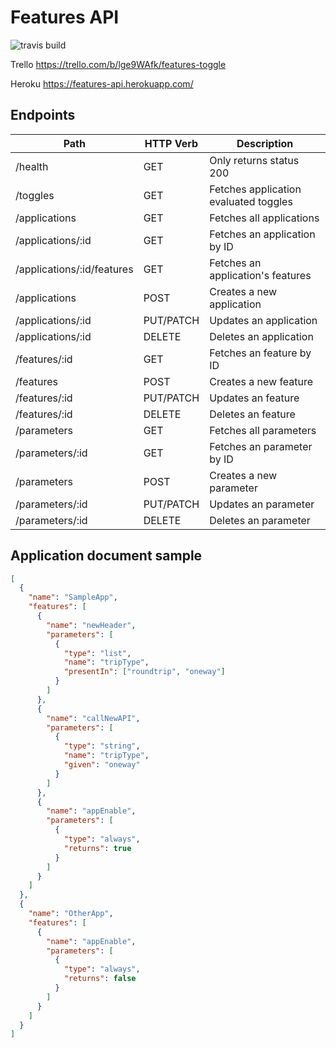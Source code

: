 # Features API

![travis build](https://travis-ci.org/wcalderipe/features-api.svg?branch=master)

Trello https://trello.com/b/lge9WAfk/features-toggle

Heroku https://features-api.herokuapp.com/

## Endpoints

| Path                       | HTTP Verb | Description                           |
| -------------------------- | --------- | ------------------------------------- |
| /health                    | GET       | Only returns status 200               |
| /toggles                   | GET       | Fetches application evaluated toggles |
| /applications              | GET       | Fetches all applications              |
| /applications/:id          | GET       | Fetches an application by ID          |
| /applications/:id/features | GET       | Fetches an application's features     |
| /applications              | POST      | Creates a new application             |
| /applications/:id          | PUT/PATCH | Updates an application                |
| /applications/:id          | DELETE    | Deletes an application                |
| /features/:id              | GET       | Fetches an feature by ID              |
| /features                  | POST      | Creates a new feature                 |
| /features/:id              | PUT/PATCH | Updates an feature                    |
| /features/:id              | DELETE    | Deletes an feature                    |
| /parameters                | GET       | Fetches all parameters                |
| /parameters/:id            | GET       | Fetches an parameter by ID            |
| /parameters                | POST      | Creates a new parameter               |
| /parameters/:id            | PUT/PATCH | Updates an parameter                  |
| /parameters/:id            | DELETE    | Deletes an parameter                  |

## Application document sample

```json
[
  {
    "name": "SampleApp",
    "features": [
      {
        "name": "newHeader",
        "parameters": [
          {
            "type": "list",
            "name": "tripType",
            "presentIn": ["roundtrip", "oneway"]
          }
        ]
      },
      {
        "name": "callNewAPI",
        "parameters": [
          {
            "type": "string",
            "name": "tripType",
            "given": "oneway"
          }
        ]
      },
      {
        "name": "appEnable",
        "parameters": [
          {
            "type": "always",
            "returns": true
          }
        ]
      }
    ]
  },
  {
    "name": "OtherApp",
    "features": [
      {
        "name": "appEnable",
        "parameters": [
          {
            "type": "always",
            "returns": false
          }
        ]
      }
    ]
  }
]
```
